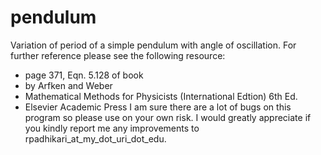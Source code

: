 # pendulum
Variation of period of a simple pendulum with angle of oscillation.
For further reference please see the following resource:
 * page 371, Eqn. 5.128 of book
 * by Arfken and Weber
 * Mathematical Methods for Physicists (International Edtion) 6th Ed.
 * Elsevier Academic Press
 I am sure there are a lot of bugs on this program so please use on your own risk. I would greatly appreciate if you kindly report me any improvements to rpadhikari_at_my_dot_uri_dot_edu.
 
